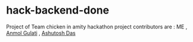 # hack-backend-done
Project of Team chicken in amity hackathon 
project contributors are :
ME , [Anmol Gulati](https://github.com/anmol8399) , [Ashutosh Das](https://github.com/AshutoshDas07)
